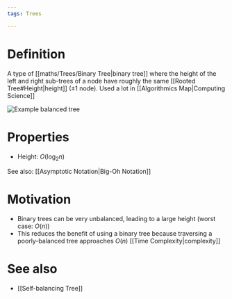 ```yaml
---
tags: Trees

---
```

# Definition
A type of [[maths/Trees/Binary Tree|binary tree]] where the height of the left and right sub-trees of a node have roughly the same [[Rooted Tree#Height|height]] ($\pm 1$ node). Used a lot in [[Algorithmics Map|Computing Science]]

![Example balanced tree](https://www.techiedelight.com/wp-content/uploads/Height-Balanced-Tree-2.png)

# Properties
- Height: $O(\log_2 n)$

See also: [[Asymptotic Notation|Big-Oh Notation]]

# Motivation
- Binary trees can be very unbalanced, leading to a large height (worst case: $O(n)$)
- This reduces the benefit of using a binary tree because traversing a poorly-balanced tree approaches $O(n)$ [[Time Complexity|complexity]]

# See also
- [[Self-balancing Tree]]